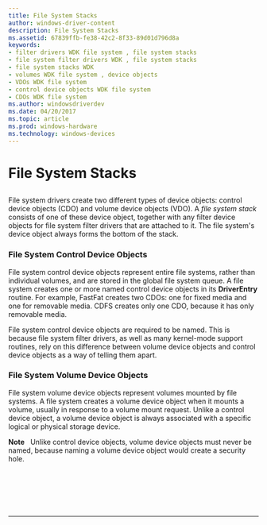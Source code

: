 ```yaml
---
title: File System Stacks
author: windows-driver-content
description: File System Stacks
ms.assetid: 67839ffb-fe38-42c2-8f33-89d01d796d8a
keywords:
- filter drivers WDK file system , file system stacks
- file system filter drivers WDK , file system stacks
- file system stacks WDK
- volumes WDK file system , device objects
- VDOs WDK file system
- control device objects WDK file system
- CDOs WDK file system
ms.author: windowsdriverdev
ms.date: 04/20/2017
ms.topic: article
ms.prod: windows-hardware
ms.technology: windows-devices
---
```


# File System Stacks


## <span id="ddk_file_system_stacks_if"></span><span id="DDK_FILE_SYSTEM_STACKS_IF"></span>


File system drivers create two different types of device objects: control device objects (CDO) and volume device objects (VDO). A *file system stack* consists of one of these device object, together with any filter device objects for file system filter drivers that are attached to it. The file system's device object always forms the bottom of the stack.

### <span id="ddk_file_system_control_device_objects_if"></span><span id="DDK_FILE_SYSTEM_CONTROL_DEVICE_OBJECTS_IF"></span>File System Control Device Objects

File system control device objects represent entire file systems, rather than individual volumes, and are stored in the global file system queue. A file system creates one or more named control device objects in its **DriverEntry** routine. For example, FastFat creates two CDOs: one for fixed media and one for removable media. CDFS creates only one CDO, because it has only removable media.

File system control device objects are required to be named. This is because file system filter drivers, as well as many kernel-mode support routines, rely on this difference between volume device objects and control device objects as a way of telling them apart.

### <span id="ddk_file_system_volume_device_objects_if"></span><span id="DDK_FILE_SYSTEM_VOLUME_DEVICE_OBJECTS_IF"></span>File System Volume Device Objects

File system volume device objects represent volumes mounted by file systems. A file system creates a volume device object when it mounts a volume, usually in response to a volume mount request. Unlike a control device object, a volume device object is always associated with a specific logical or physical storage device.

**Note**   Unlike control device objects, volume device objects must never be named, because naming a volume device object would create a security hole.

 

 

 


--------------------


